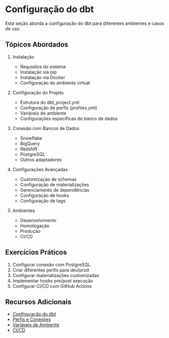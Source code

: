 # Configuração do dbt

Esta seção aborda a configuração do dbt para diferentes ambientes e casos de uso.

## Tópicos Abordados

1. Instalação
   - Requisitos do sistema
   - Instalação via pip
   - Instalação via Docker
   - Configuração do ambiente virtual

2. Configuração do Projeto
   - Estrutura do dbt_project.yml
   - Configuração de perfis (profiles.yml)
   - Variáveis de ambiente
   - Configurações específicas de banco de dados

3. Conexão com Bancos de Dados
   - Snowflake
   - BigQuery
   - Redshift
   - PostgreSQL
   - Outros adaptadores

4. Configurações Avançadas
   - Customização de schemas
   - Configuração de materializações
   - Gerenciamento de dependências
   - Configuração de hooks
   - Configuração de tags

5. Ambientes
   - Desenvolvimento
   - Homologação
   - Produção
   - CI/CD

## Exercícios Práticos

1. Configurar conexão com PostgreSQL
2. Criar diferentes perfis para dev/prod
3. Configurar materializações customizadas
4. Implementar hooks pre/post execução
5. Configurar CI/CD com GitHub Actions

## Recursos Adicionais

- [Configuração do dbt](https://docs.getdbt.com/reference/project-configs/about-project-configs)
- [Perfis e Conexões](https://docs.getdbt.com/docs/core/connection-profiles)
- [Variáveis de Ambiente](https://docs.getdbt.com/docs/build/environment-variables)
- [CI/CD](https://docs.getdbt.com/docs/deploy/ci-cd) 